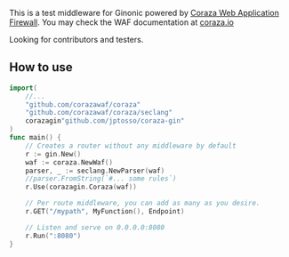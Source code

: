 This is a test middleware for Ginonic powered by [Coraza Web Application Firewall](https://github.com/jptosso/coraza-waf). You may check the WAF documentation at [coraza.io](https://coraza.io/)

Looking for contributors and testers.

## How to use

```go
import(
    //...
    "github.com/corazawaf/coraza"
    "github.com/corazawaf/coraza/seclang"
    corazagin"github.com/jptosso/coraza-gin"
)
func main() {
    // Creates a router without any middleware by default
    r := gin.New()
    waf := coraza.NewWaf()
    parser, _ := seclang.NewParser(waf)
    //parser.FromString(`#... some rules`)
    r.Use(corazagin.Coraza(waf))

    // Per route middleware, you can add as many as you desire.
    r.GET("/mypath", MyFunction(), Endpoint)

    // Listen and serve on 0.0.0.0:8080
    r.Run(":8080")
}
```
